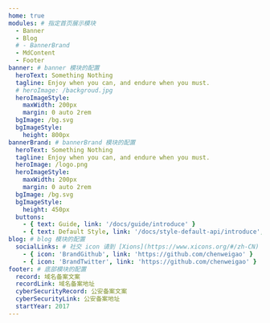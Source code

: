 ```yaml
---
home: true
modules: # 指定首页展示模块
  - Banner
  - Blog
  # - BannerBrand
  - MdContent
  - Footer
banner: # banner 模块的配置
  heroText: Something Nothing
  tagline: Enjoy when you can, and endure when you must.
  # heroImage: /backgroud.jpg
  heroImageStyle:
    maxWidth: 200px
    margin: 0 auto 2rem
  bgImage: /bg.svg
  bgImageStyle:
    height: 800px
bannerBrand: # bannerBrand 模块的配置
  heroText: Something Nothing
  tagline: Enjoy when you can, and endure when you must.
  heroImage: /logo.png
  heroImageStyle:
    maxWidth: 200px
    margin: 0 auto 2rem
  bgImage: /bg.svg
  bgImageStyle:
    height: 450px
  buttons:
    - { text: Guide, link: '/docs/guide/introduce' }
    - { text: Default Style, link: '/docs/style-default-api/introduce', type: 'plain' }
blog: # blog 模块的配置
  socialLinks: # 社交 icon 请到 [Xions](https://www.xicons.org/#/zh-CN) 页面的 tabler 下获取，复制名称即可
    - { icon: 'BrandGithub', link: 'https://github.com/chenweigao' }
    - { icon: 'BrandTwitter', link: 'https://github.com/chenweigao' }
footer: # 底部模块的配置
  record: 域名备案文案
  recordLink: 域名备案地址
  cyberSecurityRecord: 公安备案文案
  cyberSecurityLink: 公安备案地址
  startYear: 2017
---
```

